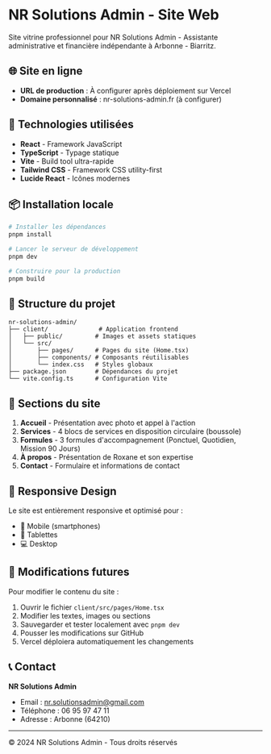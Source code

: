 # NR Solutions Admin - Site Web

Site vitrine professionnel pour NR Solutions Admin - Assistante administrative et financière indépendante à Arbonne - Biarritz.

## 🌐 Site en ligne

- **URL de production** : À configurer après déploiement sur Vercel
- **Domaine personnalisé** : nr-solutions-admin.fr (à configurer)

## 🚀 Technologies utilisées

- **React** - Framework JavaScript
- **TypeScript** - Typage statique
- **Vite** - Build tool ultra-rapide
- **Tailwind CSS** - Framework CSS utility-first
- **Lucide React** - Icônes modernes

## 📦 Installation locale

```bash
# Installer les dépendances
pnpm install

# Lancer le serveur de développement
pnpm dev

# Construire pour la production
pnpm build
```

## 📝 Structure du projet

```
nr-solutions-admin/
├── client/              # Application frontend
│   ├── public/         # Images et assets statiques
│   └── src/
│       ├── pages/      # Pages du site (Home.tsx)
│       ├── components/ # Composants réutilisables
│       └── index.css   # Styles globaux
├── package.json        # Dépendances du projet
└── vite.config.ts      # Configuration Vite
```

## 🎨 Sections du site

1. **Accueil** - Présentation avec photo et appel à l'action
2. **Services** - 4 blocs de services en disposition circulaire (boussole)
3. **Formules** - 3 formules d'accompagnement (Ponctuel, Quotidien, Mission 90 Jours)
4. **À propos** - Présentation de Roxane et son expertise
5. **Contact** - Formulaire et informations de contact

## 📱 Responsive Design

Le site est entièrement responsive et optimisé pour :
- 📱 Mobile (smartphones)
- 📱 Tablettes
- 💻 Desktop

## 🔧 Modifications futures

Pour modifier le contenu du site :
1. Ouvrir le fichier `client/src/pages/Home.tsx`
2. Modifier les textes, images ou sections
3. Sauvegarder et tester localement avec `pnpm dev`
4. Pousser les modifications sur GitHub
5. Vercel déploiera automatiquement les changements

## 📞 Contact

**NR Solutions Admin**
- Email : nr.solutionsadmin@gmail.com
- Téléphone : 06 95 97 47 11
- Adresse : Arbonne (64210)

---

© 2024 NR Solutions Admin - Tous droits réservés

